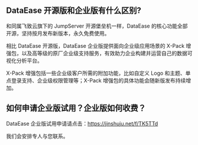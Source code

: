 ## DataEase 开源版和企业版有什么区别?

和同属飞致云旗下的 JumpServer 开源堡垒机一样，DataEase 的核心功能全部开源，坚持按月发布新版本，永久免费使用。

相比 DataEase 开源版，DataEase 企业版提供面向企业级应用场景的 X-Pack 增强包，以及高等级的原厂企业级支持服务，有效助力企业构建并运营自己的数据可视化分析平台。

X-Pack 增强包括一些企业级客户所需的附加功能，比如自定义 Logo 和主题、单点登录支持、企业级权限管理等；X-Pack 增强包的具体功能会随新版发布持续增加。

## 如何申请企业版试用？企业版如何收费？

DataEase 企业版试用申请请点击：https://jinshuju.net/f/TK5TTd

我们会安排专人与您联系。